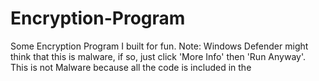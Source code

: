 # Encryption-Program
Some Encryption Program I built for fun.
Note: Windows Defender might think that this is malware, if so, just click 'More Info' then 'Run Anyway'.
This is not Malware because all the code is included in the 
